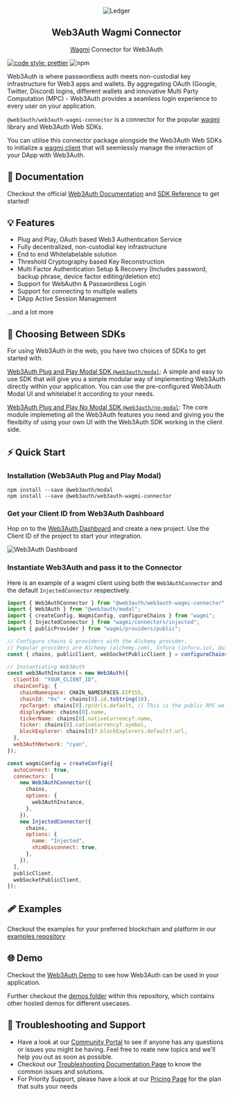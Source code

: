 <p align="center">
 <img src="https://web3auth.io/images/w3a-L-Favicon-1.svg" align="center" alt="Ledger" />
 <h2 align="center">Web3Auth Wagmi Connector</h2>
 <p align="center"><a href="https://github.com/tmm/wagmi">Wagmi</a> Connector for Web3Auth</p>
</p>

[![code style: prettier](https://img.shields.io/badge/code_style-prettier-ff69b4.svg?style=flat-square)](https://github.com/prettier/prettier)
![npm](https://img.shields.io/npm/dw/@web3auth/web3auth-wagmi-connector)

Web3Auth is where passwordless auth meets non-custodial key infrastructure for Web3 apps and wallets. By aggregating OAuth (Google, Twitter, Discord) logins, different wallets and innovative Multi Party Computation (MPC) - Web3Auth provides a seamless login experience to every user on your application.

`@web3auth/web3auth-wagmi-connector` is a connector for the popular [wagmi](https://github.com/tmm/wagmi) library and Web3Auth Web SDKs. 

You can utilise this connector package alongside the Web3Auth Web SDKs to  initialize a [wagmi client](https://wagmi.sh/docs/client) that will seemlessly manage the interaction of your DApp with Web3Auth.

## 📖 Documentation

Checkout the official [Web3Auth Documentation](https://web3auth.io/docs) and [SDK Reference](https://web3auth.io/docs/sdk/web/) to get started!

## 💡 Features

- Plug and Play, OAuth based Web3 Authentication Service
- Fully decentralized, non-custodial key infrastructure
- End to end Whitelabelable solution
- Threshold Cryptography based Key Reconstruction
- Multi Factor Authentication Setup & Recovery (Includes password, backup phrase, device factor editing/deletion etc)
- Support for WebAuthn & Passwordless Login
- Support for connecting to multiple wallets
- DApp Active Session Management

...and a lot more

## 💭 Choosing Between SDKs

For using Web3Auth in the web, you have two choices of SDKs to get started with.

[Web3Auth Plug and Play Modal SDK `@web3auth/modal`](https://web3auth.io/docs/sdk/web/modal/): A simple and easy to use SDK that will give you a simple modular way of implementing Web3Auth directly within your application. You can use the pre-configured Web3Auth Modal UI and whitelabel it according to your needs.

[Web3Auth Plug and Play No Modal SDK `@web3auth/no-modal`](https://web3auth.io/docs/sdk/web/no-modal/): The core module implemeting all the Web3Auth features you need and giving you the flexibilty of using your own UI with the Web3Auth SDK working in the client side.

## ⚡ Quick Start

### Installation (Web3Auth Plug and Play Modal)

```shell
npm install --save @web3auth/modal
npm install --save @web3auth/web3auth-wagmi-connector
```

### Get your Client ID from Web3Auth Dashboard

Hop on to the [Web3Auth Dashboard](https://dashboard.web3auth.io/) and create a new project. Use the Client ID of the project to start your integration.

![Web3Auth Dashboard](https://web3auth.io/docs/assets/images/project_plug_n_play-89c39ec42ad993107bb2485b1ce64b89.png)

### Instantiate Web3Auth and pass it to the Connector

Here is an example of a wagmi client using both the `Web3AuthConnector` and the default `InjectedConnector` respectively.

```js
import { Web3AuthConnector } from "@web3auth/web3auth-wagmi-connector";
import { Web3Auth } from "@web3auth/modal";
import { createConfig, WagmiConfig, configureChains } from "wagmi";
import { InjectedConnector } from "wagmi/connectors/injected";
import { publicProvider } from "wagmi/providers/public";

// Configure chains & providers with the Alchemy provider.
// Popular providers are Alchemy (alchemy.com), Infura (infura.io), Quicknode (quicknode.com) etc.
const { chains, publicClient, webSocketPublicClient } = configureChains([mainnet, arbitrum, polygon], [publicProvider()]);

// Instantiating Web3Auth
const web3AuthInstance = new Web3Auth({
  clientId: "YOUR_CLIENT_ID",
  chainConfig: {
    chainNamespace: CHAIN_NAMESPACES.EIP155,
    chainId: "0x" + chains[0].id.toString(16),
    rpcTarget: chains[0].rpcUrls.default, // This is the public RPC we have added, please pass on your own endpoint while creating an app
    displayName: chains[0].name,
    tickerName: chains[0].nativeCurrency?.name,
    ticker: chains[0].nativeCurrency?.symbol,
    blockExplorer: chains[0]?.blockExplorers.default?.url,
  },
  web3AuthNetwork: "cyan",
});

const wagmiConfig = createConfig({
  autoConnect: true,
  connectors: [
    new Web3AuthConnector({
      chains,
      options: {
        web3AuthInstance,
      },
    }),
    new InjectedConnector({
      chains,
      options: {
        name: "Injected",
        shimDisconnect: true,
      },
    }),
  ],
  publicClient,
  webSocketPublicClient,
});
```

## 🩹 Examples

Checkout the examples for your preferred blockchain and platform in our [examples repository](https://github.com/Web3Auth/web3auth-pnp-examples/)

## 🌐 Demo

Checkout the [Web3Auth Demo](https://demo-app.web3auth.io/) to see how Web3Auth can be used in your application.

Further checkout the [demos folder](https://github.com/Web3Auth/web3auth-wagmi-connecto/tree/master/demos) within this repository, which contains other hosted demos for different usecases.

## 💬 Troubleshooting and Support

- Have a look at our [Community Portal](https://community.web3auth.io/) to see if anyone has any questions or issues you might be having. Feel free to reate new topics and we'll help you out as soon as possible.
- Checkout our [Troubleshooting Documentation Page](https://web3auth.io/docs/troubleshooting) to know the common issues and solutions.
- For Priority Support, please have a look at our [Pricing Page](https://web3auth.io/pricing.html) for the plan that suits your needs
